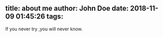 title: about me
author: John Doe
date: 2018-11-09 01:45:26
tags:
---
If you never try ,you will never know.